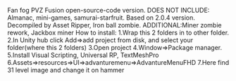 Fan fog PVZ Fusion open-source-code version. DOES NOT INCLUDE: Almanac, mini-games, samurai-starfruit. Based on 2.0.4 version. Decompiled by Asset Ripper, Iron ball zombie. ADDITIONAL:Miner zombie rework, Jackbox miner 
How to install: 
1.Wrap this 2 folders in to other folder.
2.In Unity hub click Add=>add project from disk, and select your folder(where this 2 folders)
3.Open project
4.Window=>Package manager.
5.Install Visual Scripting, Universal RP, TextMeshPro
6.Assets=>resources=>UI=>advanturemenu=>AdvantureMenuFHD
7.Here find 31 level image and change it on hammer
